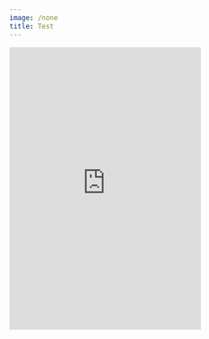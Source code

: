 ```yaml
---
image: /none
title: Test
---
```


<iframe src="https://www.facebook.com/plugins/page.php?href=https%3A%2F%2Fwww.facebook.com%2Fastrolojiyolculugu&tabs=timeline&width=340&height=500&small_header=true&adapt_container_width=true&hide_cover=true&show_facepile=false&appId" width="340" height="500" style="border:none;overflow:hidden" scrolling="no" frameborder="0" allowTransparency="true" allow="encrypted-media"></iframe>
